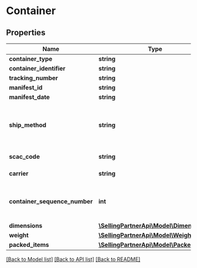 # Container

## Properties
Name | Type | Description | Notes
------------ | ------------- | ------------- | -------------
**container_type** | **string** | The type of container. | 
**container_identifier** | **string** | The container identifier. | 
**tracking_number** | **string** | The tracking number. | [optional] 
**manifest_id** | **string** | The manifest identifier. | [optional] 
**manifest_date** | **string** | The date of the manifest. | [optional] 
**ship_method** | **string** | The shipment method. This property is required when calling the submitShipmentConfirmations operation, and optional otherwise. | [optional] 
**scac_code** | **string** | SCAC code required for NA VOC vendors only. | [optional] 
**carrier** | **string** | Carrier required for EU VOC vendors only. | [optional] 
**container_sequence_number** | **int** | An integer that must be submitted for multi-box shipments only, where one item may come in separate packages. | [optional] 
**dimensions** | [**\SellingPartnerApi\Model\Dimensions**](Dimensions.md) |  | [optional] 
**weight** | [**\SellingPartnerApi\Model\Weight**](Weight.md) |  | [optional] 
**packed_items** | [**\SellingPartnerApi\Model\PackedItem[]**](PackedItem.md) | A list of packed items. | 

[[Back to Model list]](../README.md#documentation-for-models) [[Back to API list]](../README.md#documentation-for-api-endpoints) [[Back to README]](../README.md)


